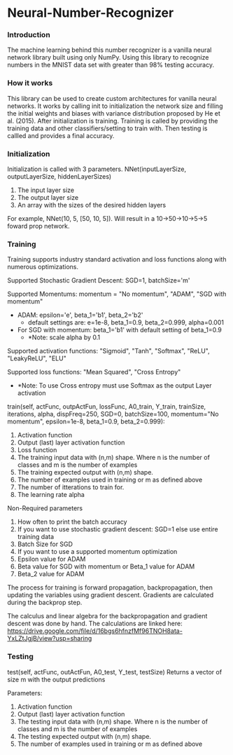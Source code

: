 # Neural-Number-Recognizer
### Introduction
The machine learning behind this number recognizer is a vanilla neural network library built using only NumPy. Using this library to recognize numbers in the MNIST data set with greater than 98% testing accuracy.

### How it works
This library can be used to create custom architectures for vanilla neural networks. It works by calling init to initialization the network size and filling the initial weights and biases with variance distribution proposed by He et al. (2015). After initialization is training. Training is called by providing the training data and other classifiers/setting to train with. Then testing is callled and provides a final accuracy.

### Initialization
Initialization is called with 3 parameters. 
NNet(inputLayerSize, outputLayerSize, hiddenLayerSizes)
1. The input layer size
2. The output layer size
3. An array with the sizes of the desired hidden layers

For example, NNet(10, 5, [50, 10, 5]). Will result in a 10->50->10->5->5 foward prop network. 
### Training
Training supports industry standard activation and loss functions along with numerous optimizations.

Supported Stochastic Gradient Descent: SGD=1, batchSize='m'

Supported Momentums: momentum = "No momentum", "ADAM", "SGD with momentum"
- ADAM: epsilon='e', beta_1='b1', beta_2='b2' 
    - default settings are: e=1e-8, beta_1=0.9, beta_2=0.999, alpha=0.001
- For SGD with momentum: beta_1='b1' with default setting of beta_1=0.9
    - *Note: scale alpha by 0.1
 
Supported activation functions: "Sigmoid", "Tanh", "Softmax", "ReLU", "LeakyReLU", "ELU"

Supported loss functions: "Mean Squared", "Cross Entropy"
- *Note: To use Cross entropy must use Softmax as the output Layer activation


train(self, actFunc, outpActFun, lossFunc, A0_train, Y_train, trainSize, iterations, alpha, 
              dispFreq=250, SGD=0, batchSize=100, momentum="No momentum", epsilon=1e-8, 
              beta_1=0.9, beta_2=0.999):
1. Activation function
2. Output (last) layer activation function 
3. Loss function 
3. The training input data with (n,m) shape. Where n is the number of classes and m is the number of examples
4. The training expected output with (n,m) shape.
5. The number of examples used in training or m as defined above
6. The number of itterations to train for.
7. The learning rate alpha

Non-Required parameters
1. How often to print the batch accuracy
2. If you want to use stochastic gradient descent: SGD=1 else use entire training data
3. Batch Size for SGD
4. If you want to use a supported momentum optimization
5. Epsilon value for ADAM
6. Beta value for SGD with momentum or Beta_1 value for ADAM
8. Beta_2 value for ADAM

The process for training is forward propagation, backpropagation, then updating the variables using gradient descent. Gradients are calculated during the backprop step.

The calculus and linear algebra for the backpropagation and gradient descent was done by hand. The calculations are linked here:
https://drive.google.com/file/d/16bgs6hfnzfMf96TNOH8ata-YxLZtJgjB/view?usp=sharing
### Testing
test(self, actFunc, outActFun, A0_test, Y_test, testSize)
Returns a vector of size m with the output predictions

Parameters:
1. Activation function
2. Output (last) layer activation function 
3. The testing input data with (n,m) shape. Where n is the number of classes and m is the number of examples
4. The testing expected output with (n,m) shape.  
5. The number of examples used in training or m as defined above 